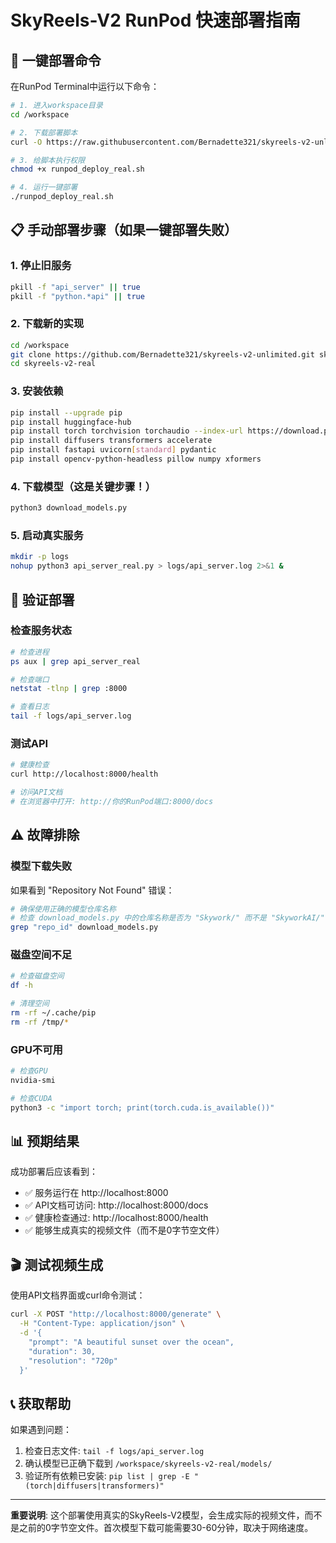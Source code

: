 # SkyReels-V2 RunPod 快速部署指南

## 🚀 一键部署命令

在RunPod Terminal中运行以下命令：

```bash
# 1. 进入workspace目录
cd /workspace

# 2. 下载部署脚本
curl -O https://raw.githubusercontent.com/Bernadette321/skyreels-v2-unlimited/main/runpod_deploy_real.sh

# 3. 给脚本执行权限
chmod +x runpod_deploy_real.sh

# 4. 运行一键部署
./runpod_deploy_real.sh
```

## 📋 手动部署步骤（如果一键部署失败）

### 1. 停止旧服务
```bash
pkill -f "api_server" || true
pkill -f "python.*api" || true
```

### 2. 下载新的实现
```bash
cd /workspace
git clone https://github.com/Bernadette321/skyreels-v2-unlimited.git skyreels-v2-real
cd skyreels-v2-real
```

### 3. 安装依赖
```bash
pip install --upgrade pip
pip install huggingface-hub
pip install torch torchvision torchaudio --index-url https://download.pytorch.org/whl/cu121
pip install diffusers transformers accelerate
pip install fastapi uvicorn[standard] pydantic
pip install opencv-python-headless pillow numpy xformers
```

### 4. 下载模型（这是关键步骤！）
```bash
python3 download_models.py
```

### 5. 启动真实服务
```bash
mkdir -p logs
nohup python3 api_server_real.py > logs/api_server.log 2>&1 &
```

## 🔧 验证部署

### 检查服务状态
```bash
# 检查进程
ps aux | grep api_server_real

# 检查端口
netstat -tlnp | grep :8000

# 查看日志
tail -f logs/api_server.log
```

### 测试API
```bash
# 健康检查
curl http://localhost:8000/health

# 访问API文档
# 在浏览器中打开: http://你的RunPod端口:8000/docs
```

## ⚠️ 故障排除

### 模型下载失败
如果看到 "Repository Not Found" 错误：
```bash
# 确保使用正确的模型仓库名称
# 检查 download_models.py 中的仓库名称是否为 "Skywork/" 而不是 "SkyworkAI/"
grep "repo_id" download_models.py
```

### 磁盘空间不足
```bash
# 检查磁盘空间
df -h

# 清理空间
rm -rf ~/.cache/pip
rm -rf /tmp/*
```

### GPU不可用
```bash
# 检查GPU
nvidia-smi

# 检查CUDA
python3 -c "import torch; print(torch.cuda.is_available())"
```

## 📊 预期结果

成功部署后应该看到：
- ✅ 服务运行在 http://localhost:8000
- ✅ API文档可访问: http://localhost:8000/docs  
- ✅ 健康检查通过: http://localhost:8000/health
- ✅ 能够生成真实的视频文件（而不是0字节空文件）

## 🎬 测试视频生成

使用API文档界面或curl命令测试：

```bash
curl -X POST "http://localhost:8000/generate" \
  -H "Content-Type: application/json" \
  -d '{
    "prompt": "A beautiful sunset over the ocean",
    "duration": 30,
    "resolution": "720p"
  }'
```

## 📞 获取帮助

如果遇到问题：
1. 检查日志文件: `tail -f logs/api_server.log`
2. 确认模型已正确下载到 `/workspace/skyreels-v2-real/models/`
3. 验证所有依赖已安装: `pip list | grep -E "(torch|diffusers|transformers)"`

---

**重要说明**: 这个部署使用真实的SkyReels-V2模型，会生成实际的视频文件，而不是之前的0字节空文件。首次模型下载可能需要30-60分钟，取决于网络速度。 